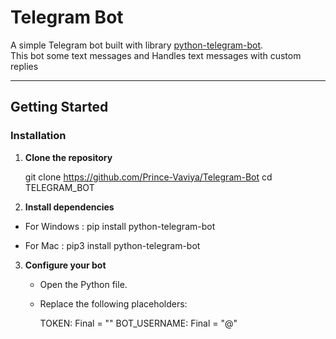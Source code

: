 # Telegram Bot

A simple Telegram bot built with library [python-telegram-bot](https://python-telegram-bot.org/).  
This bot some text messages and Handles text messages with custom replies

---

## Getting Started

### Installation

1. **Clone the repository**

    git clone https://github.com/Prince-Vaviya/Telegram-Bot
    cd TELEGRAM_BOT


2. **Install dependencies**

- For Windows : 
    pip install python-telegram-bot

- For Mac : 
    pip3 install python-telegram-bot

3. **Configure your bot**
    - Open the Python file.
    - Replace the following placeholders:

      TOKEN: Final = "<YOUR BOT ACCESS TOKEN>"
      BOT_USERNAME: Final = "@<YOUR BOT USERNAME>"